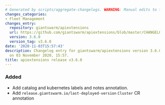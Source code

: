 ```yaml
---
# Generated by scripts/aggregate-changelogs. WARNING: Manual edits to this files will be overwritten.
changes_categories:
- Fleet Management
changes_entry:
  repository: giantswarm/apiextensions
  url: https://github.com/giantswarm/apiextensions/blob/master/CHANGELOG.md#360---2020-11-03
  version: 3.6.0
  version_tag: v3.6.0
date: '2020-11-03T15:57:43'
description: Changelog entry for giantswarm/apiextensions version 3.6.0, published
  on 03 November 2020, 15:57.
title: apiextensions release v3.6.0
---
```


### Added
- Add catalog and kubernetes labels and notes annotation.
- Add `release.giantswarm.io/last-deployed-version` `Cluster` CR annotation
